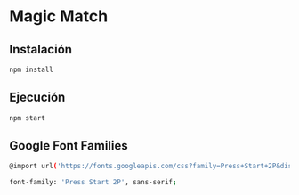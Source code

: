 # Magic Match

## Instalación

```bash
npm install
```

## Ejecución

```bash
npm start
```

## Google Font Families

```bash
@import url('https://fonts.googleapis.com/css?family=Press+Start+2P&display=swap');

font-family: 'Press Start 2P', sans-serif;
```
